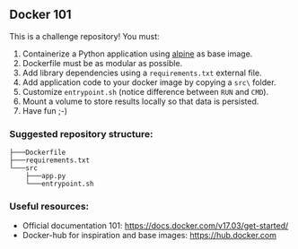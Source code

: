## Docker 101
This is a challenge repository! You must:

1. Containerize a Python application using [alpine](https://hub.docker.com/r/library/alpine/) as base image.
2. Dockerfile must be as modular as possible.
3. Add library dependencies using a `requirements.txt` external file.
4. Add application code to your docker image by copying a `src\` folder.
5. Customize `entrypoint.sh` (notice difference between `RUN` and `CMD`).
6. Mount a volume to store results locally so that data is persisted.
7. Have fun ;-)

### Suggested repository structure:
```
├───Dockerfile
├───requirements.txt
└───src
    ├───app.py
    └───entrypoint.sh
```

### Useful resources:
- Official documentation 101: https://docs.docker.com/v17.03/get-started/ 
- Docker-hub for inspiration and base images: https://hub.docker.com
